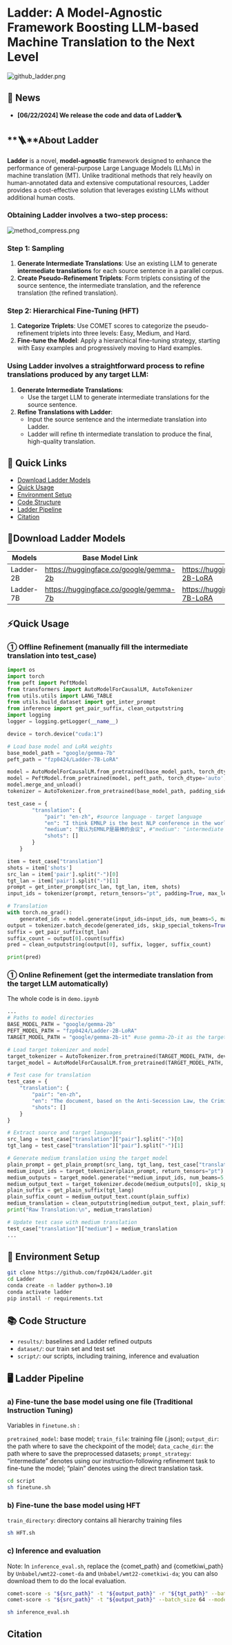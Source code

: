 # Ladder: A Model-Agnostic Framework Boosting LLM-based Machine Translation to the Next Level

![github_ladder.png](assets/github_ladder.png)

## **🔔 News**

- **[06/22/2024] We release the code and data of Ladder🪜**

## **🪜**About Ladder

**Ladder** is a novel, **model-agnostic** framework designed to enhance the performance of general-purpose Large Language Models (LLMs) in machine translation (MT). Unlike traditional methods that rely heavily on human-annotated data and extensive computational resources, Ladder provides a cost-effective solution that leverages existing LLMs without additional human costs.

### Obtaining Ladder involves a two-step process:

![method_compress.png](assets/method_compress.png)

### Step 1: Sampling

1. **Generate Intermediate Translations**: Use an existing LLM to generate **intermediate translations** for each source sentence in a parallel corpus.
2. **Create Pseudo-Refinement Triplets**: Form triplets consisting of the source sentence, the intermediate translation, and the reference translation (the refined translation).

### Step 2: Hierarchical Fine-Tuning (HFT)

1. **Categorize Triplets**: Use COMET scores to categorize the pseudo-refinement triplets into three levels: Easy, Medium, and Hard.
2. **Fine-tune the Model**: Apply a hierarchical fine-tuning strategy, starting with Easy examples and progressively moving to Hard examples. 

### Using Ladder involves a straightforward process to refine translations produced by any target LLM:

1. **Generate Intermediate Translations**:
    - Use the target LLM to generate intermediate translations for the source sentence.
2. **Refine Translations with Ladder**:
    - Input the source sentence and the intermediate translation into Ladder.
    - Ladder will refine th intermediate translation to produce the final, high-quality translation.

## **🚀 Quick Links**

- [Download Ladder Models](#🤗download-ladder-models-a-namedownloada)
- [Quick Usage](#⚡quick-usage)
- [Environment Setup](#📃-environment-setupa-nameenva)
- [Code Structure](#📚-code-structure)
- [Ladder Pipeline](#🖥️-ladder-pipeline)
- [Citation](#citation)

## **🤗Download Ladder Models** 

| Models | Base Model Link | LoRA Link |
| --- | --- | --- |
| Ladder-2B | https://huggingface.co/google/gemma-2b | https://huggingface.co/fzp0424/Ladder-2B-LoRA |
| Ladder-7B | https://huggingface.co/google/gemma-7b | https://huggingface.co/fzp0424/Ladder-7B-LoRA |

## **⚡Quick Usage** 

### ① Offline Refinement (manually fill the intermediate translation into test_case)

```python
import os
import torch
from peft import PeftModel
from transformers import AutoModelForCausalLM, AutoTokenizer
from utils.utils import LANG_TABLE
from utils.build_dataset import get_inter_prompt
from inference import get_pair_suffix, clean_outputstring
import logging
logger = logging.getLogger(__name__)

device = torch.device("cuda:1")

# Load base model and LoRA weights
base_model_path = "google/gemma-7b"
peft_path = "fzp0424/Ladder-7B-LoRA"

model = AutoModelForCausalLM.from_pretrained(base_model_path, torch_dtype='auto', device_map = device)
model = PeftModel.from_pretrained(model, peft_path, torch_dtype='auto', device_map = device)
model.merge_and_unload()
tokenizer = AutoTokenizer.from_pretrained(base_model_path, padding_side='left')

test_case = {
        "translation": {
            "pair": "en-zh", #source language - target language
            "en": "I think EMNLP is the best NLP conference in the world!", # "target language": "source sentence"
            "medium": "我认为EMNLP是最棒的会议", #"medium": "intermediate translation"
            "shots": []
        }
    }

item = test_case["translation"]
shots = item['shots'] 
src_lan = item['pair'].split("-")[0]
tgt_lan = item['pair'].split("-")[1]
prompt = get_inter_prompt(src_lan, tgt_lan, item, shots)
input_ids = tokenizer(prompt, return_tensors="pt", padding=True, max_length=512, truncation=True).input_ids.to(device)

# Translation
with torch.no_grad():
    generated_ids = model.generate(input_ids=input_ids, num_beams=5, max_new_tokens=256, do_sample=True, temperature=0.6, top_p=0.9)
output = tokenizer.batch_decode(generated_ids, skip_special_tokens=True)
suffix = get_pair_suffix(tgt_lan) 
suffix_count = output[0].count(suffix)
pred = clean_outputstring(output[0], suffix, logger, suffix_count)

print(pred)
```

### ① Online Refinement (get the intermediate translation from the target LLM automatically)

The whole code is in `demo.ipynb`

```python
...
# Paths to model directories
BASE_MODEL_PATH = "google/gemma-2b"
PEFT_MODEL_PATH = "fzp0424/Ladder-2B-LoRA"
TARGET_MODEL_PATH = "google/gemma-2b-it" #use gemma-2b-it as the target model

# Load target tokenizer and model
target_tokenizer = AutoTokenizer.from_pretrained(TARGET_MODEL_PATH, device_map=device)
target_model = AutoModelForCausalLM.from_pretrained(TARGET_MODEL_PATH, device_map=device)

# Test case for translation
test_case = {
    "translation": {
        "pair": "en-zh",
        "en": "The document, based on the Anti-Secession Law, the Criminal Law and the Criminal Procedure Law, provides more specific rules concerning conviction and sentencing in the event of such crimes, as well as relevant procedures, serving as guidance for the judiciary in handling relevant cases.",
        "shots": []
    }
}

# Extract source and target languages
src_lang = test_case["translation"]["pair"].split("-")[0]
tgt_lang = test_case["translation"]["pair"].split("-")[1]

# Generate medium translation using the target model
plain_prompt = get_plain_prompt(src_lang, tgt_lang, test_case["translation"])
medium_input_ids = target_tokenizer(plain_prompt, return_tensors="pt").to(device)
medium_outputs = target_model.generate(**medium_input_ids, num_beams=5, max_new_tokens=256, do_sample=True, temperature=0.6, top_p=0.9)
medium_output_text = target_tokenizer.decode(medium_outputs[0], skip_special_tokens=True)
plain_suffix = get_plain_suffix(tgt_lang)
plain_suffix_count = medium_output_text.count(plain_suffix)
medium_translation = clean_outputstring(medium_output_text, plain_suffix, logger, plain_suffix_count)
print("Raw Translation:\n", medium_translation)

# Update test case with medium translation
test_case["translation"]["medium"] = medium_translation
...
```

## **📃 Environment Setup**

```bash
git clone https://github.com/fzp0424/Ladder.git
cd Ladder
conda create -n ladder python=3.10
conda activate ladder
pip install -r requirements.txt
```

## **📚** Code Structure

- `results/`: baselines and Ladder refined  outputs
- `dataset/`: our train set and test set
- `script/`: our scripts, including training, inference and evaluation

## 🖥️ Ladder Pipeline

### a) Fine-tune the base model using one file (Traditional Instruction Tuning)

Variables in `finetune.sh` : 

`pretrained_model`: base model; `train_file`: training file (.json); `output_dir`: the path where to save the checkpoint of the model; `data_cache_dir`: the path where to save the preprocessed datasets;  `prompt_strategy`: “intermediate” denotes using our instruction-following refinement task to fine-tune the model; “plain” denotes using the direct translation task.

```bash
cd script
sh finetune.sh
```

### b) Fine-tune the base model using HFT

`train_directory`: directory contains all hierarchy training files

```bash
sh HFT.sh
```

### c) Inference and evaluation

Note: In `inference_eval.sh`,  replace the {comet_path} and  {cometkiwi_path} by `Unbabel/wmt22-comet-da` and `Unbabel/wmt22-cometkiwi-da`; you can also download them to do the local evaluation.

```bash
comet-score -s "${src_path}" -t "${output_path}" -r "${tgt_path}" --batch_size 64 --model {comet_path} --gpus 1 > "${output_path}.comet"
comet-score -s "${src_path}" -t "${output_path}" --batch_size 64 --model {cometkiwi_path} --gpus 1 > "${output_path}.cometkiwi"
```

```bash
sh inference_eval.sh
```

## Citation

```latex

```